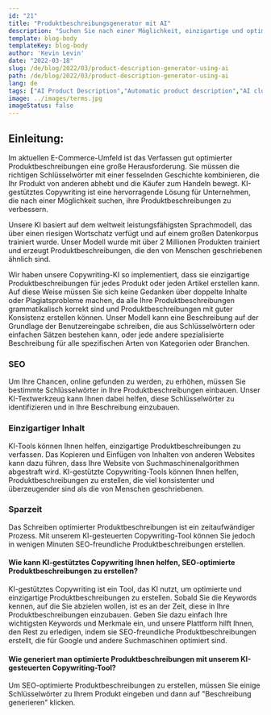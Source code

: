 ```yaml
---
id: "21"
title: "Produktbeschreibungsgenerator mit AI"
description: "Suchen Sie nach einer Möglichkeit, einzigartige und optimierte Produktbeschreibungen zu erstellen? Dann sollten Sie den Einsatz von KI-gestütztem Copywriting in Betracht ziehen. Dieses Tool nutzt KI, um Produktbeschreibungen zu erstellen, die auf Ihre spezifischen Keywords zugeschnitten sind."
template: blog-body
templateKey: blog-body
author: 'Kevin Levin'
date: "2022-03-18"
slug: /de/blog/2022/03/product-description-generator-using-ai
path: /de/blog/2022/03/product-description-generator-using-ai
lang: de
tags: ["AI Product Description","Automatic product description","AI clothings Product description"]
image: ../images/terms.jpg
imageStatus: false
---
```

## Einleitung:
Im aktuellen E-Commerce-Umfeld ist das Verfassen gut optimierter Produktbeschreibungen eine große Herausforderung. Sie müssen die richtigen Schlüsselwörter mit einer fesselnden Geschichte kombinieren, die Ihr Produkt von anderen abhebt und die Käufer zum Handeln bewegt. KI-gestütztes Copywriting ist eine hervorragende Lösung für Unternehmen, die nach einer Möglichkeit suchen, ihre Produktbeschreibungen zu verbessern.


Unsere KI basiert auf dem weltweit leistungsfähigsten Sprachmodell, das über einen riesigen Wortschatz verfügt und auf einem großen Datenkorpus trainiert wurde. Unser Modell wurde mit über 2 Millionen Produkten trainiert und erzeugt Produktbeschreibungen, die den von Menschen geschriebenen ähnlich sind.

Wir haben unsere Copywriting-KI so implementiert, dass sie einzigartige Produktbeschreibungen für jedes Produkt oder jeden Artikel erstellen kann. Auf diese Weise müssen Sie sich keine Gedanken über doppelte Inhalte oder Plagiatsprobleme machen, da alle Ihre Produktbeschreibungen grammatikalisch korrekt sind und Produktbeschreibungen mit guter Konsistenz erstellen können. Unser Modell kann eine Beschreibung auf der Grundlage der Benutzereingabe schreiben, die aus Schlüsselwörtern oder einfachen Sätzen bestehen kann, oder jede andere spezialisierte Beschreibung für alle spezifischen Arten von Kategorien oder Branchen.

### SEO
Um Ihre Chancen, online gefunden zu werden, zu erhöhen, müssen Sie bestimmte Schlüsselwörter in Ihre Produktbeschreibungen einbauen. Unser KI-Textwerkzeug kann Ihnen dabei helfen, diese Schlüsselwörter zu identifizieren und in Ihre Beschreibung einzubauen.

### Einzigartiger Inhalt
KI-Tools können Ihnen helfen, einzigartige Produktbeschreibungen zu verfassen. Das Kopieren und Einfügen von Inhalten von anderen Websites kann dazu führen, dass Ihre Website von Suchmaschinenalgorithmen abgestraft wird. KI-gestützte Copywriting-Tools können Ihnen helfen, Produktbeschreibungen zu erstellen, die viel konsistenter und überzeugender sind als die von Menschen geschriebenen.

### Sparzeit
Das Schreiben optimierter Produktbeschreibungen ist ein zeitaufwändiger Prozess. Mit unserem KI-gesteuerten Copywriting-Tool können Sie jedoch in wenigen Minuten SEO-freundliche Produktbeschreibungen erstellen.

#### Wie kann KI-gestütztes Copywriting Ihnen helfen, SEO-optimierte Produktbeschreibungen zu erstellen?
KI-gestütztes Copywriting ist ein Tool, das KI nutzt, um optimierte und einzigartige Produktbeschreibungen zu erstellen. Sobald Sie die Keywords kennen, auf die Sie abzielen wollen, ist es an der Zeit, diese in Ihre Produktbeschreibungen einzubauen. Geben Sie dazu einfach Ihre wichtigsten Keywords und Merkmale ein, und unsere Plattform hilft Ihnen, den Rest zu erledigen, indem sie SEO-freundliche Produktbeschreibungen erstellt, die für Google und andere Suchmaschinen optimiert sind.

#### Wie generiert man optimierte Produktbeschreibungen mit unserem KI-gesteuerten Copywriting-Tool?
Um SEO-optimierte Produktbeschreibungen zu erstellen, müssen Sie einige Schlüsselwörter zu Ihrem Produkt eingeben und dann auf "Beschreibung generieren" klicken.



